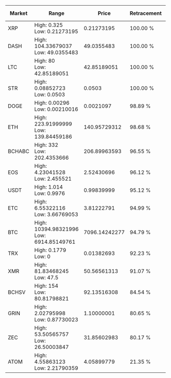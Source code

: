 | Market | Range | Price| Retracement | Doubles to 50% |
| --- | --- | --- | --- | --- |
| XRP | High: 0.325<br />Low: 0.21273195 | 0.21273195 | 100.00 % | 1.26 |
| DASH | High: 104.33679037<br />Low: 49.0355483 | 49.0355483 | 100.00 % | 1.56 |
| LTC | High: 80<br />Low: 42.85189051 | 42.85189051 | 100.00 % | 1.43 |
| STR | High: 0.08852723<br />Low: 0.0503 | 0.0503 | 100.00 % | 1.38 |
| DOGE | High: 0.00296<br />Low: 0.00210016 | 0.0021097 | 98.89 % | 1.20 |
| ETH | High: 223.91999999<br />Low: 139.84459186 | 140.95729312 | 98.68 % | 1.29 |
| BCHABC | High: 332<br />Low: 202.4353666 | 206.89963593 | 96.55 % | 1.29 |
| EOS | High: 4.23041528<br />Low: 2.455521 | 2.52430696 | 96.12 % | 1.32 |
| USDT | High: 1.014<br />Low: 0.9976 | 0.99839999 | 95.12 % | 1.01 |
| ETC | High: 6.55322116<br />Low: 3.66769053 | 3.81222791 | 94.99 % | 1.34 |
| BTC | High: 10394.98321996<br />Low: 6914.85149761 | 7096.14242277 | 94.79 % | 1.22 |
| TRX | High: 0.1779<br />Low: 0 | 0.01382693 | 92.23 % | 6.43 |
| XMR | High: 81.83468245<br />Low: 47.5 | 50.56561313 | 91.07 % | 1.28 |
| BCHSV | High: 154<br />Low: 80.81798821 | 92.13516308 | 84.54 % | 1.27 |
| GRIN | High: 2.02795998<br />Low: 0.87730023 | 1.10000001 | 80.65 % | 1.32 |
| ZEC | High: 53.50565757<br />Low: 26.50003847 | 31.85602983 | 80.17 % | 1.26 |
| ATOM | High: 4.55863123<br />Low: 2.21790359 | 4.05899779 | 21.35 % | 0.00 |
